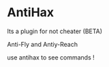 # AntiHax

Its a plugin for not cheater (BETA) 

Anti-Fly and Antiy-Reach

use antihax to see commands !
